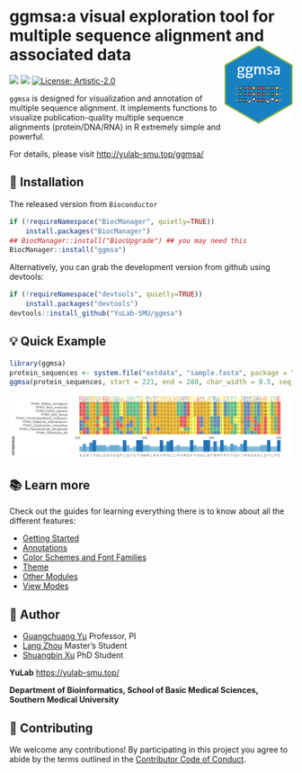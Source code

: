 <!-- README.md is generated from README.Rmd. Please edit that file -->

# ggmsa:a visual exploration tool for multiple sequence alignment and associated data <img src="man/figures/logo.png" height="140" align="right" />

[![](https://img.shields.io/badge/devel%20version-1.1.5-blue.svg)](https://github.com/YuLab-SMU/ggmsa)
[![](https://img.shields.io/badge/lifecycle-experimental-orange.svg)](https://lifecycle.r-lib.org/articles/stages.html#experimental)
[![License:
Artistic-2.0](https://img.shields.io/badge/license-Artistic--2.0-blue.svg)](https://cran.r-project.org/web/licenses/Artistic-2.0)
<!-- badges: start -->
<!-- [![CRAN_Release_Badge](https://www.r-pkg.org/badges/version-ago/ggmsa)](https://cran.r-project.org/package=ggmsa)-->
<!-- [![CRAN_Download_Badge](https://cranlogs.r-pkg.org/badges/grand-total/ggmsa?color=green)](https://cran.r-project.org/package=ggmsa)-->
<!-- badges: end -->

`ggmsa` is designed for visualization and annotation of multiple
sequence alignment. It implements functions to visualize
publication-quality multiple sequence alignments (protein/DNA/RNA) in R
extremely simple and powerful.

For details, please visit <http://yulab-smu.top/ggmsa/>

## :hammer: Installation

The released version from `Bioconductor`

``` r
if (!requireNamespace("BiocManager", quietly=TRUE))
    install.packages("BiocManager")
## BiocManager::install("BiocUpgrade") ## you may need this
BiocManager::install("ggmsa")
```

Alternatively, you can grab the development version from github using
devtools:

``` r
if (!requireNamespace("devtools", quietly=TRUE))
    install.packages("devtools")
devtools::install_github("YuLab-SMU/ggmsa")
```

## :bulb: Quick Example

``` r
library(ggmsa)
protein_sequences <- system.file("extdata", "sample.fasta", package = "ggmsa")
ggmsa(protein_sequences, start = 221, end = 280, char_width = 0.5, seq_name = TRUE) + geom_seqlogo() + geom_msaBar()
```

![](man/figures/REAMED-unnamed-chunk-6-1.png)<!-- -->

## :books: Learn more

Check out the guides for learning everything there is to know about all
the different features:

-   [Getting
    Started](https://yulab-smu.github.io/ggmsa/articles/ggmsa.html)
-   [Annotations](https://yulab-smu.github.io/ggmsa/articles/Annotations.html)
-   [Color Schemes and Font
    Families](https://yulab-smu.github.io/ggmsa/articles/Color_schemes_And_Font_Families.html)
-   [Theme](https://yulab-smu.github.io/ggmsa/articles/guides/MSA_theme.html)
-   [Other
    Modules](https://yulab-smu.github.io/ggmsa/articles/Other_Modules.html)
-   [View
    Modes](https://yulab-smu.github.io/ggmsa/articles/View_modes.html)

## :runner: Author

-   [Guangchuang Yu](https://guangchuangyu.github.io) Professor, PI
-   [Lang Zhou](https://github.com/nyzhoulang) Master’s Student
-   [Shuangbin Xu](https://github.com/xiangpin) PhD Student

**YuLab** <https://yulab-smu.top/>

**Department of Bioinformatics, School of Basic Medical Sciences,
Southern Medical University**

## :sparkling_heart: Contributing

We welcome any contributions! By participating in this project you agree
to abide by the terms outlined in the [Contributor Code of
Conduct](https://github.com/YuLab-SMU/ggmsa/blob/master/CONDUCT.md).
